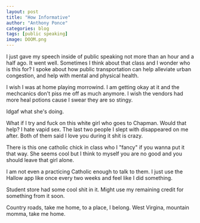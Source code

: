 ```yaml
---
layout: post
title: "How Informative"
author: "Anthony Ponce"
categories: blog
tags: [public speaking]
image: DOOM.png
---
```


I just gave my speech inside of public speaking not more than an hour and a half ago. It went well. Sometimes I think about that class and I wonder who is this for? I spoke about how public transportation can help alleviate urban congestion, and help with mental and physical health. 

I wish I was at home playing morrowind. I am getting okay at it and the mechcanics don't piss me off as much anymore. I wish the vendors had more heal potions cause I swear they are so stingy. 

Idgaf what she's doing. 

What if I try and fuck on this white girl who goes to Chapman. Would that help? I hate vapid sex. The last two people I slept with disappeared on me after. Both of them said I love you during it shit is crazy. 

There is this one catholic chick in class who I "fancy" if you wanna put it that way. She seems cool but I think to myself you are no good and you should leave that girl alone. 

I am not even a practicing Catholic enough to talk to them. I just use the Hallow app like once every two weeks and feel like I did something. 

Student store had some cool shit in it. Might use my remaining credit for something from it soon.

Country roads, take me home, to a place, I belong. West Virgina, mountain momma, take me home. 

